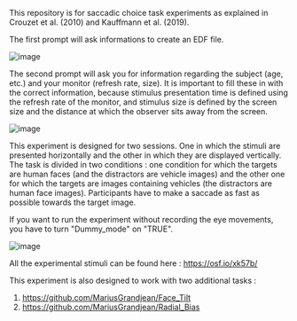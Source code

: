 This repository is for saccadic choice task experiments as explained in Crouzet et al. (2010) and Kauffmann et al. (2019).

The first prompt will ask informations to create an EDF file.

![image](https://github.com/MariusGrandjean/Saccadic_choice/assets/114002944/a2a74c8b-fd32-4372-97f2-814f30db5cfd)

The second prompt will ask you for information regarding the subject (age, etc.) and your monitor (refresh rate, size). It is important to fill these in with the correct information, because stimulus presentation time is defined using the refresh rate of the monitor, and stimulus size is defined by the screen size and the distance at which the observer sits away from the screen.

![image](https://github.com/MariusGrandjean/Saccadic_choice/assets/114002944/285cca3a-acd3-4111-aa64-4b2f6abedecd)

This experiment is designed for two sessions. One in which the stimuli are presented horizontally and the other in which they are displayed vertically. The task is divided in two conditions : one condition for which the targets are human faces (and the distractors are vehicle images) and the other one for which the targets are images containing vehicles (the distractors are human face images). Participants have to make a saccade as fast as possible towards the target image.

If you want to run the experiment without recording the eye movements, you have to turn "Dummy_mode" on "TRUE".

![image](https://github.com/MariusGrandjean/Saccadic_choice/assets/114002944/7edff7d4-5e77-4958-84b2-72fe9078d850)

All the experimental stimuli can be found here : https://osf.io/xk57b/

This experiment is also designed to work with two additional tasks :
1. https://github.com/MariusGrandjean/Face_Tilt
2. https://github.com/MariusGrandjean/Radial_Bias
